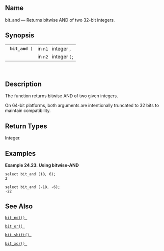 <div>

<div>

</div>

<div>

## Name

bit_and — Returns bitwise AND of two 32-bit integers.

</div>

<div>

## Synopsis

<div>

|                      |                       |
|----------------------|-----------------------|
| ` `**`bit_and`**` (` | in `n1 ` integer ,    |
|                      | in `n2 ` integer `)`; |

<div>

 

</div>

</div>

</div>

<div>

## Description

The function returns bitwise AND of two given integers.

On 64-bit platforms, both arguments are intentionally truncated to 32
bits to maintain compatibility.

</div>

<div>

## Return Types

Integer.

</div>

<div>

## Examples

<div>

**Example 24.23. Using bitwise-AND**

<div>

``` screen
select bit_and (18, 6);
2

select bit_and (-18, -6);
-22
```

</div>

</div>

  

</div>

<div>

## See Also

<a href="fn_bit_not.html" class="link" title="bit_not"><code
class="function">bit_not() </code></a>

<a href="fn_bit_or.html" class="link" title="bit_or"><code
class="function">bit_or() </code></a>

<a href="fn_bit_shift.html" class="link" title="bit_shift"><code
class="function">bit_shift() </code></a>

<a href="fn_bit_xor.html" class="link" title="bit_xor"><code
class="function">bit_xor() </code></a>

</div>

</div>
